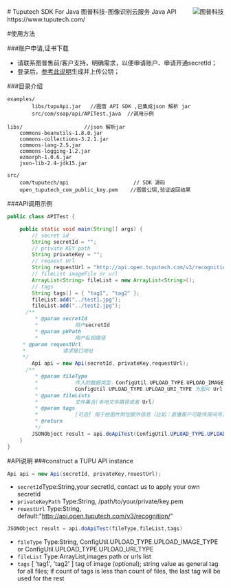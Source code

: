 <a href="https://www.tuputech.com/">
    <img src="https://www.tuputech.com/zh/images/brandpage/tuputech_logo_horizontal_black.png" alt="图普科技"
         title="图普科技" align="right" />
</a>
# Tuputech SDK For Java
图普科技-图像识别云服务 Java API https://www.tuputech.com/

#使用方法

###账户申请,证书下载
- 请联系图普售前/客户支持，明确需求，以便申请账户、申请开通secretId；
- 登录后，<a href="https://www.tuputech.com/account/cert">参考此说明</a>生成并上传公钥；

###目录介绍
````
examples/  				 
		libs/tupuApi.jar   //图普 API SDK ,已集成json 解析 jar
        src/com/soap/api/APITest.java  //调用示例
        
libs/					 //json 解析jar
	commons-beanutils-1.8.0.jar
	commons-collections-3.2.1.jar
	commons-lang-2.5.jar
	commons-logging-1.2.jar
	ezmorph-1.0.6.jar
	json-lib-2.4-jdk15.jar
    
src/					
	com/tuputech/api				     // SDK 源码
	open_tuputech_com_public_key.pem	//图普公钥,验证返回结果
````
###API调用示例
```java
public class APITest {

	public static void main(String[] args) {
		// secret id
		String secretId = "";
		// private KEY path
		String privateKey = "";
		// request Url
		String requestUrl = "http://api.open.tuputech.com/v3/recognition/";
		// fileList imageFile or url
		ArrayList<String> fileList = new ArrayList<String>();
		// tags
		String tags[] = { "tag1", "tag2" };
		fileList.add("../test1.jpg");
		fileList.add("../test2.jpg");
      /**
    	 * @param secretId
    	 *            用户secretId
    	 * @param pkPath
    	 *            用户私钥路径
	 * @param requestUrl
	 *            请求接口地址
  	 */
		Api api = new Api(secretId, privateKey,requestUrl);
      /**
    	 * @param fileType
    	 *            传入的数据类型，ConfigUtil.UPLOAD_TYPE.UPLOAD_IMAGE_TYPE为本地文件
    	 *            ConfigUtil.UPLOAD_TYPE.UPLOAD_URI_TYPE 为图片 Url
    	 * @param fileLists
    	 *            文件集合(本地文件路径或者 Url)
    	 * @param tags
    	 *            [可选] 用于给图片附加额外信息（比如：直播客户可能传房间号，或者主播ID信息）。方便后续根据tag搜索到相关的图片
    	 * @return
    	 */
		JSONObject result = api.doApiTest(ConfigUtil.UPLOAD_TYPE.UPLOAD_IMAGE_TYPE, fileList,tags);
	}
}
```
#API说明
###construct a TUPU API instance
```java
Api api = new Api(secretId, privateKey,reuestUrl);
```
- `secretId`Type:String,your secretId, contact us to apply your own secretId
- `privateKeyPath` Type:String, /path/to/your/private/key.pem
- `reuestUrl` Type:String, default:"http://api.open.tuputech.com/v3/recognition/"

```java
JSONObject result = api.doApiTest(fileType,fileList,tags)
```
- `fileType` Type:String, ConfigUtil.UPLOAD_TYPE.UPLOAD_IMAGE_TYPE or ConfigUtil.UPLOAD_TYPE.UPLOAD_URI_TYPE
- `fileList` Type:ArrayList<String>,images path or urls list
- `tags`  [ 'tag1', 'tag2' ] tag of image (optional); string value as general tag for all files; if count of tags is less than count of files, the last tag will be used for the rest






